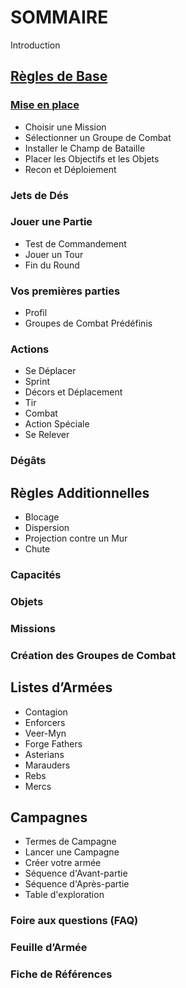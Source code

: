 # SOMMAIRE

Introduction

## [Règles de Base](core_rules.md)

### [Mise en place](https://github.com/orouet/DeadZone-Rules/blob/master/rules/versions/deadzone-v2-boot_camp-fr/core_rules.md#mise-en-place)
+ Choisir une Mission
+ Sélectionner un Groupe de Combat
+ Installer le Champ de Bataille
+ Placer les Objectifs et les Objets
+ Recon et Déploiement

### Jets de Dés

### Jouer une Partie
+ Test de Commandement
+ Jouer un Tour
+ Fin du Round

### Vos premières parties
+ Profil
+ Groupes de Combat Prédéfinis

### Actions
+ Se Déplacer
+ Sprint
+ Décors et Déplacement
+ Tir
+ Combat
+ Action Spéciale
+ Se Relever

### Dégâts


## Règles Additionnelles
+ Blocage
+ Dispersion
+ Projection contre un Mur
+ Chute

### Capacités

### Objets

### Missions

### Création des Groupes de Combat


## Listes d’Armées
+ Contagion
+ Enforcers
+ Veer-Myn
+ Forge Fathers
+ Asterians
+ Marauders
+ Rebs
+ Mercs

## Campagnes
+ Termes de Campagne
+ Lancer une Campagne
+ Créer votre armée
+ Séquence d'Avant-partie
+ Séquence d'Après-partie
+ Table d'exploration

### Foire aux questions (FAQ)

### Feuille d’Armée

### Fiche de Références